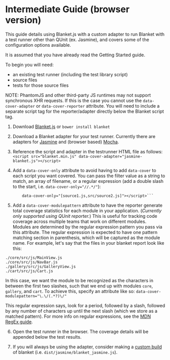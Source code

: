 # Intermediate Guide (browser version)

This guide details using Blanket.js with a custom adapter to run Blanket with a test runner other than QUnit (ex. Jasmine), and covers some of the configuration options available.

It is assumed that you have already read the Getting Started guide.

To begin you will need:  
* an existing test runner (including the test library script)
* source files
* tests for those source files

NOTE: PhantomJS and other third-party JS runtimes may not support synchronous XHR requests.  If this is the case you cannot use the `data-cover-adapter` or `data-cover-reporter` attribute.  You will need to include a separate script tag for the reporter/adapter directly below the Blanket script tag.


1. Download [Blanket.js](https://raw.github.com/alex-seville/blanket/master/dist/qunit/blanket.min.js) or `bower install blanket`

2. Download a Blanket adapter for your test runner.  Currently there are adapters for [Jasmine](https://raw.github.com/alex-seville/blanket/master/src/adapters/jasmine-blanket.js) and (browser based) [Mocha](https://raw.github.com/alex-seville/blanket/master/src/adapters/mocha-blanket.js).

3. Reference the script and adapter in the testrunner HTML file as follows:
    ```<script src="blanket.min.js" data-cover-adapter="jasmine-blanket.js"></script>```

4. Add a `data-cover-only` attribute to avoid having to add `data-cover` to each script you want covered.  You can pass the filter value as a string to match, an array of filename, or a regular expression (add a double slash to the start, i.e. `data-cover-only="//.*/"`):
    ```<script src="blanket.min.js" data-cover-adapter="jasmine-blanket.js"  
        data-cover-only="[source1.js,src/source2.js]"></script>```

5. Add a `data-cover-modulepattern` attribute to have the reporter generate total coverage statistics for each module in your application.  (*Currently only supported using QUnit reporter.*)  This is useful for tracking code coverage across multiple teams that work on different modules.  Modules are determined by the regular expression pattern you pass via this attribute.  The regular expression is expected to have one pattern matching section in parenthesis, which will be captured as the module name.  For example, let's say that the files in your blanket report look like this:

```
./core/src/js/MainView.js
./core/src/js/NavBar.js
./gallery/src/js/GalleryView.js
./cart/src/js/Cart.js
```

In this case, we want the module to be recognized as the characters in between the first two slashes, such that we end up with modules `core`, `gallery`, and `cart`.   To achieve this, specify an attribute like so: `data-cover-modulepattern="\.\/(.*?)\/"` 

This regular expression says, look for a period, followed by a slash, followed by any number of characters up until the next slash (which we store as a matched pattern).   For more info on regular expressions, see the [MDN RegEx guide](https://developer.mozilla.org/en-US/docs/JavaScript/Guide/Regular_Expressions).

6. Open the test runner in the browser.  The coverage details will be appended below the test results.

7. If you will always be using the adapter, consider making a [custom build](https://github.com/alex-seville/blanket/blob/master/README.md#roll-your-own) of blanket (i.e. `dist/jasmine/blanket_jasmine.js`). 
